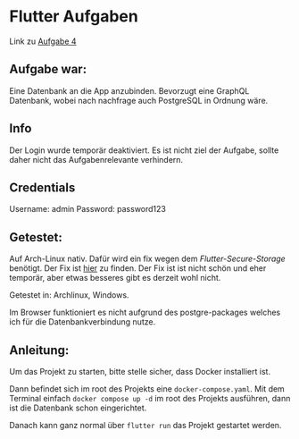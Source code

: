 # Flutter Aufgaben

Link zu [Aufgabe 4](https://github.com/Tonka-de/cpd_2025_hello/tree/aufgabe4)

## Aufgabe war:

Eine Datenbank an die App anzubinden. Bevorzugt eine GraphQL Datenbank, wobei nach nachfrage auch PostgreSQL in Ordnung wäre.

## Info

Der Login wurde temporär deaktiviert. Es ist nicht ziel der Aufgabe, sollte daher nicht das Aufgabenrelevante verhindern.

## Credentials

Username: admin
Password: password123

## Getestet:

Auf Arch-Linux nativ. Dafür wird ein fix wegen dem _Flutter-Secure-Storage_ benötigt. Der Fix ist [hier](https://github.com/juliansteenbakker/flutter_secure_storage/issues/829#issuecomment-2824565287) zu finden. Der Fix ist ist nicht schön und eher temporär, aber etwas besseres gibt es derzeit wohl nicht.

Getestet in: Archlinux, Windows.

Im Browser funktioniert es nicht aufgrund des postgre-packages welches ich für die Datenbankverbindung nutze.

## Anleitung:

Um das Projekt zu starten, bitte stelle sicher, dass Docker installiert ist.

Dann befindet sich im root des Projekts eine `docker-compose.yaml`. Mit dem Terminal einfach `docker compose up -d` im root des Projekts ausführen, dann ist die Datenbank schon eingerichtet.

Danach kann ganz normal über `flutter run` das Projekt gestartet werden.
